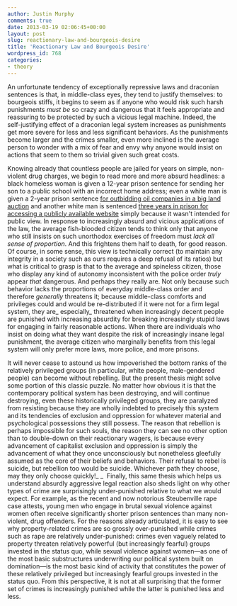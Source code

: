 ```yaml
---
author: Justin Murphy
comments: true
date: 2013-03-19 02:06:45+00:00
layout: post
slug: reactionary-law-and-bourgeois-desire
title: 'Reactionary Law and Bourgeois Desire'
wordpress_id: 768
categories:
- theory
---
```



An unfortunate tendency of exceptionally repressive laws and draconian sentences is that, in middle-class eyes, they tend to justify themselves: to bourgeois stiffs, it begins to seem as if anyone who would risk such harsh punishments _must be_ so crazy and dangerous that it feels appropriate and reassuring to be protected by such a vicious legal machine. Indeed, the self-justifying effect of a draconian legal system increases as punishments get more severe for less and less significant behaviors. As the punishments become larger and the crimes smaller, even more inclined is the average person to wonder with a mix of fear and envy why anyone would insist on actions that seem to them so trivial given such great costs.

Knowing already that countless people are jailed for years on simple, non-violent drug charges, we begin to read more and more absurd headlines: a black homeless woman is given a 12-year prison sentence for sending her son to a public school with an incorrect home address; even a white man is given a 2-year prison sentence [for outbidding oil companies in a big land auction][1] and another white man is sentenced [three years in prison for accessing a publicly available website][2] simply because it wasn't intended for public view. In response to increasingly absurd and vicious applications of the law, the average fish-blooded citizen tends to think only that anyone who still insists on such unorthodox exercises of freedom must _lack all sense of proportion_. And this frightens them half to death, for good reason. Of course, in some sense, this view is technically correct (to maintain any integrity in a society such as ours requires a deep refusal of its ratios) but what is critical to grasp is that to the average and spineless citizen, those who display any kind of autonomy inconsistent with the police order _truly_ appear _that_ dangerous. And perhaps they really are. Not only because such behavior lacks the proportions of everyday middle-class order and therefore _generally_ threatens it; because middle-class comforts and privileges could and would be re-distributed if it were not for a firm legal system, they are_ especially_ threatened when increasingly decent people are punished with increasing absurdity for breaking increasingly stupid laws for engaging in fairly reasonable actions. When there are individuals who insist on doing what they want despite the risk of increasingly insane legal punishment, the average citizen who marginally benefits from this legal system will only prefer more laws, more police, and more prisons.

It will never cease to astound us how impoverished the bottom ranks of the relatively privileged groups (in particular, white people, male-gendered people) can become without rebelling. But the present thesis might solve some portion of this classic puzzle. No matter how obvious it is that the contemporary political system has been destroying, and will continue destroying, even these historically privileged groups, they are paralyzed from resisting because they are wholly indebted to precisely this system and its tendencies of exclusion and oppression for whatever material and psychological possessions they still possess. The reason that rebellion is perhaps impossible for such souls, the reason they can see no other option than to double-down on their reactionary wagers, is because every advancement of capitalist exclusion and oppression is simply the advancement of what they once unconsciously but nonetheless gleefully assumed as the core of their beliefs and behaviors. Their refusal to rebel is suicide, but rebellion too would be suicide. Whichever path they choose, may they only choose quickly!_ _ 
Finally, this same thesis which helps us understand absurdly aggressive legal reaction also sheds light on why other types of crime are surprisingly under-punished relative to what we would expect. For example, as the recent and now notorious Steubenville rape case attests, young men who engage in brutal sexual violence against women often receive significantly shorter prison sentences than many non-violent, drug offenders. For the reasons already articulated, it is easy to see why property-related crimes are so grossly over-punished while crimes such as rape are relatively under-punished: crimes even vaguely related to property threaten relatively powerful (but increasingly fearful) groups invested in the status quo, while sexual violence against women—as one of the most basic substructures underwriting our political system built on domination—is the most basic kind of activity that constitutes the power of these relatively privileged but increasingly fearful groups invested in the status quo. From this perspective, it is not at all surprising that the former set of crimes is increasingly punished while the latter is punished less and less.

[1]:	http://en.wikipedia.org/wiki/Tim_DeChristopher
[2]:	http://en.wikipedia.org/wiki/Weev